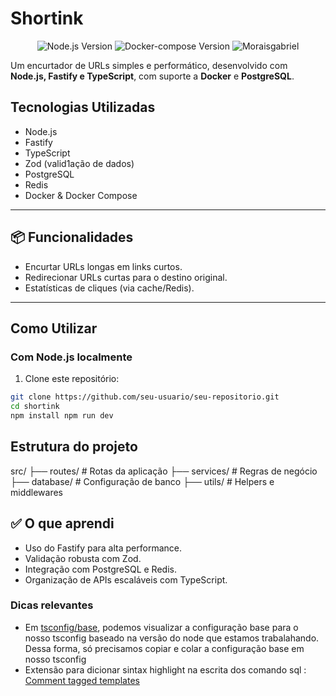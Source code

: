 # Shortink

<div align="center">

![Node.js Version](https://img.shields.io/badge/Node.js-v20-green)
![Docker-compose Version](https://img.shields.io/badge/Docker--compose-v1.2.3-blue)
![Moraisgabriel](https://img.shields.io/badge/moraisgabriel-purple)

</div>

Um encurtador de URLs simples e performático, desenvolvido com **Node.js, Fastify e TypeScript**, com suporte a **Docker** e **PostgreSQL**. 

## Tecnologias Utilizadas

- Node.js
- Fastify
- TypeScript
- Zod (valid1ação de dados)
- PostgreSQL
- Redis
- Docker & Docker Compose

---

## 📦 Funcionalidades 

- Encurtar URLs longas em links curtos.
- Redirecionar URLs curtas para o destino original.
- Estatísticas de cliques (via cache/Redis).

---


## Como Utilizar

### Com Node.js localmente

1. Clone este repositório:

```bash
git clone https://github.com/seu-usuario/seu-repositorio.git
cd shortink
npm install npm run dev
```

## Estrutura do projeto

src/
 ├── routes/       # Rotas da aplicação
 ├── services/     # Regras de negócio
 ├── database/     # Configuração de banco
 ├── utils/        # Helpers e middlewares
 
## ✅ O que aprendi
- Uso do Fastify para alta performance.
- Validação robusta com Zod.
- Integração com PostgreSQL e Redis.
- Organização de APIs escaláveis com TypeScript.

### Dicas relevantes 

- Em [tsconfig/base](https://github.com/tsconfig/bases?tab=readme-ov-file), podemos visualizar a configuração base para o nosso tsconfig baseado na versão do node que estamos trabalahando. Dessa forma, só precisamos copiar e colar a configuração base em nosso tsconfig
- Extensão para dicionar sintax highlight na escrita dos comando sql : [Comment tagged templates](https://marketplace.visualstudio.com/items?itemName=bierner.comment-tagged-templates)
